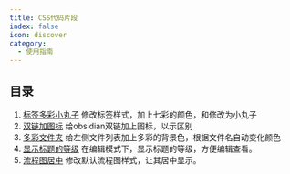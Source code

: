 ```yaml
---
title: CSS代码片段
index: false
icon: discover
category:
  - 使用指南
---
```

## 目录
1. [标签多彩小丸子](标签多彩小丸子.md) 修改标签样式，加上七彩的颜色，和修改为小丸子
2. [双链加图标](双链加图标.md) 给obsidian双链加上图标，以示区别
3. [多彩文件夹](多彩文件夹.md) 给左侧文件列表加上多彩的背景色，根据文件名自动变化颜色
4. [显示标题的等级](显示标题的等级.md) 在编辑模式下，显示标题的等级，方便编辑查看。
5. [流程图居中](流程图居中.md) 修改默认流程图样式，让其居中显示。

